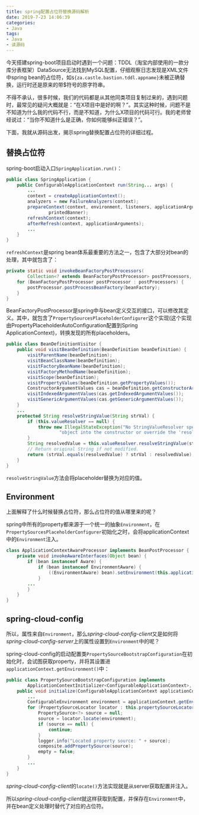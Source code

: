 ```yaml
---
title: spring配置占位符替换源码解析
date: 2019-7-23 14:06:39
categories:
- Java
tags:
- Java
- 读源码
---
```


今天搭建spring-boot项目启动时遇到一个问题：TDDL（淘宝内部使用的一款分库分表框架）DataSource无法找到MySQL配置，仔细观察日志发现是XML文件中spring bean的占位符，如`${za.castle.bastion.tddl.appname}`未被正确替换，运行时还是原来的带$符号的原字符串。

不得不承认，很多时候，我们的代码都是从其他同类项目复制过来的，遇到问题时，最常见的疑问大概就是：“在X项目中是好的啊？”。其实这种时候，问题不是不知道为什么我的代码不行，而是不知道，为什么X项目的代码可行。我的老师曾经说过：“当你不知道什么是正确，你如何能够纠正错误？”。

下面，我就从源码出发，揭示spring替换配置占位符的详细过程。

## 替换占位符

spring-boot启动入口`SpringApplication.run()`：

```java
public class SpringApplication {
    public ConfigurableApplicationContext run(String... args) {
		...
        context = createApplicationContext();
        analyzers = new FailureAnalyzers(context);
        prepareContext(context, environment, listeners, applicationArguments,
                printedBanner);
        refreshContext(context);
        afterRefresh(context, applicationArguments);
        ...
	}
}
```

`refreshContext`是spring bean体系最重要的方法之一，包含了大部分对bean的处理，其中就包含了：

```java
private static void invokeBeanFactoryPostProcessors(
        Collection<? extends BeanFactoryPostProcessor> postProcessors, ConfigurableListableBeanFactory beanFactory) {
    for (BeanFactoryPostProcessor postProcessor : postProcessors) {
        postProcessor.postProcessBeanFactory(beanFactory);
    }
}
```

BeanFactoryPostProcessor是spring中与bean定义交互的接口，可以修改其定义。其中，就包含了`PropertySourcesPlaceholderConfigurer`这个实现(这个实现由PropertyPlaceholderAutoConfiguration配置到Spring ApplicationContext)，转换发现的所有placeholders。

```java
public class BeanDefinitionVisitor {
    public void visitBeanDefinition(BeanDefinition beanDefinition) {
		visitParentName(beanDefinition);
		visitBeanClassName(beanDefinition);
		visitFactoryBeanName(beanDefinition);
		visitFactoryMethodName(beanDefinition);
		visitScope(beanDefinition);
		visitPropertyValues(beanDefinition.getPropertyValues());
		ConstructorArgumentValues cas = beanDefinition.getConstructorArgumentValues();
		visitIndexedArgumentValues(cas.getIndexedArgumentValues());
		visitGenericArgumentValues(cas.getGenericArgumentValues());
	}
    ...
    protected String resolveStringValue(String strVal) {
		if (this.valueResolver == null) {
			throw new IllegalStateException("No StringValueResolver specified - pass a resolver " +
					"object into the constructor or override the 'resolveStringValue' method");
		}
		String resolvedValue = this.valueResolver.resolveStringValue(strVal);
		// Return original String if not modified.
		return (strVal.equals(resolvedValue) ? strVal : resolvedValue);
	}
}
```

`resolveStringValue`方法会将placeholder替换为对应的值。

## Environment

上面解释了什么时候替换占位符，那么占位符的值从哪里来的呢？

spring中所有的property都来源于一个统一的抽象`Environment`，在`PropertySourcesPlaceholderConfigurer`初始化之时，会将applicationContext中的`Environment`注入。

```java
class ApplicationContextAwareProcessor implements BeanPostProcessor {
    private void invokeAwareInterfaces(Object bean) {
        if (bean instanceof Aware) {
            if (bean instanceof EnvironmentAware) {
                ((EnvironmentAware) bean).setEnvironment(this.applicationContext.getEnvironment());
            }
        ...
        }
    }
}
```

## spring-cloud-config

所以，属性来自`Environment`，那么*spring-cloud-config-client*又是如何将*spring-cloud-config-server*上的属性设置到`Environment`中的呢？

spring-cloud-config的启动配置类`PropertySourceBootstrapConfiguration`在初始化时，会试图获取property，并将其设置进`applicationContext.getEnvironment()`中：

```java
public class PropertySourceBootstrapConfiguration implements
		ApplicationContextInitializer<ConfigurableApplicationContext>, Ordered {
    public void initialize(ConfigurableApplicationContext applicationContext) {
		...
		ConfigurableEnvironment environment = applicationContext.getEnvironment();
		for (PropertySourceLocator locator : this.propertySourceLocators) {
			PropertySource<?> source = null;
			source = locator.locate(environment);
			if (source == null) {
				continue;
			}
			logger.info("Located property source: " + source);
			composite.addPropertySource(source);
			empty = false;
		}
		...
	}
}
```

*spring-cloud-config-client*的`locate()`方法实现就是从server获取配置并注入。

所以*spring-cloud-config-client*就这样获取到配置，并保存在`Environment`中，并在bean定义处理时替代了对应的占位符。
